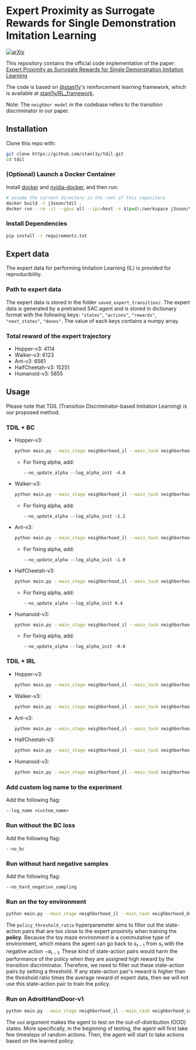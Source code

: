 # Expert Proximity as Surrogate Rewards for Single Demonstration Imitation Learning
[![arXiv](https://img.shields.io/badge/arXiv-2402.01057-b31b1b.svg?style=flat-square)](https://arxiv.org/abs/2402.01057)<br>

This repository contains the official code implementation of the paper: [Expert Proximity as Surrogate Rewards for Single Demonstration Imitation Learning](https://arxiv.org/abs/2402.01057)

The code is based on [@stanl1y](https://github.com/stanl1y)'s reinforcement learning framework, which is available at [stanl1y/RL_framework](https://github.com/stanl1y/RL_framework).

Note: The `neighbor model` in the codebase refers to the transition discriminator in our paper.

## Installation

Clone this repo with:

```sh
git clone https://github.com/stanl1y/tdil.git
cd tdil
```

### (Optional) Launch a Docker Container

Install [docker](https://docs.docker.com/engine/install/) and [nvidia-docker](https://docs.nvidia.com/datacenter/cloud-native/container-toolkit/latest/install-guide.html), and then run:

```sh
# assume the current directory is the root of this repository
docker build -t j3soon/tdil .
docker run --rm -it --gpus all --ipc=host -v $(pwd):/workspace j3soon/tdil
```

### Install Dependencies

```sh
pip install -r requirements.txt
```

## Expert data

The expert data for performing Imitation Learning (IL) is provided for reproducibility.

### Path to expert data

The expert data is stored in the folder `saved_expert_transition/`. The expert data is generated by a pretrained SAC agent and is stored in dictionary format with the following keys: `"states"`, `"actions"`, `"rewards"`, `"next_states"`, `"dones"`. The value of each keys contains a numpy array.

### Total reward of the expert trajectory

* Hopper-v3: 4114
* Walker-v3: 6123
* Ant-v3: 6561
* HalfCheetah-v3: 15251
* Humanoid-v3: 5855

## Usage

Please note that TDIL (Transition Discriminator-based Imitation Learning) is our proposed method.

### TDIL + BC

* Hopper-v3:
  ```sh
  python main.py --main_stage neighborhood_il --main_task neighborhood_sac --env Hopper-v3 --wrapper basic --total_timesteps 3000000 --data_name sac/episode_num1_4114
  ```
  * For fixing alpha, add:
    ```
    --no_update_alpha --log_alpha_init -4.6
    ```

* Walker-v3:
  ```sh
  python main.py --main_stage neighborhood_il --main_task neighborhood_sac --env Walker2d-v3 --wrapper basic --total_timesteps 3000000 --data_name sac/episode_num1_6123
  ```
  * For fixing alpha, add:
    ```
    --no_update_alpha --log_alpha_init -1.2
    ```

* Ant-v3:
  ```sh
  python main.py --main_stage neighborhood_il --main_task neighborhood_sac --env Ant-v3 --wrapper basic --total_timesteps 3000000 --data_name sac/episode_num1_6561 --terminate_when_unhealthy
  ```
  * For fixing alpha, add:
    ```
    --no_update_alpha --log_alpha_init -1.9
    ```

* HalfCheetah-v3:
  ```sh
  python main.py --main_stage neighborhood_il --main_task neighborhood_sac --env HalfCheetah-v3 --wrapper basic --total_timesteps 3000000 --data_name sac/episode_num1_15251
  ```
  * For fixing alpha, add:
    ```
    --no_update_alpha --log_alpha_init 0.4
    ```

* Humanoid-v3:
  ```sh
  python main.py --main_stage neighborhood_il --main_task neighborhood_sac --env Humanoid-v3 --wrapper basic --total_timesteps 3000000 --data_name sac/episode_num1_5855 --terminate_when_unhealthy
  ```
  * For fixing alpha, add:
    ```
    --no_update_alpha --log_alpha_init -0.6
    ```

### TDIL + IRL

* Hopper-v3:
  ```sh
  python main.py --main_stage neighborhood_il --main_task neighborhood_sac --env Hopper-v3 --wrapper basic --total_timesteps 3000000 --data_name sac/episode_num1_4114  --no_bc --beta 0.9 --use_discriminator
  ```
* Walker-v3:
  ```sh
  python main.py --main_stage neighborhood_il --main_task neighborhood_sac --env Walker2d-v3 --wrapper basic --total_timesteps 3000000 --data_name sac/episode_num1_6123  --no_bc --beta 0.9 --use_discriminator
  ```
* Ant-v3:
  ```sh
  python main.py --main_stage neighborhood_il --main_task neighborhood_sac --env Ant-v3 --wrapper basic --total_timesteps 3000000 --data_name sac/episode_num1_6561 --terminate_when_unhealthy  --no_bc --beta 0.9 --use_discriminator
  ```
* HalfCheetah-v3:
  ```sh
  python main.py --main_stage neighborhood_il --main_task neighborhood_sac --env HalfCheetah-v3 --wrapper basic --total_timesteps 3000000 --data_name sac/episode_num1_15251  --no_bc --beta 0.9 --use_discriminator
  ```
* Humanoid-v3:
  ```sh
  python main.py --main_stage neighborhood_il --main_task neighborhood_sac --env Humanoid-v3 --wrapper basic --total_timesteps 3000000 --data_name sac/episode_num1_5855 --terminate_when_unhealthy  --no_bc --beta 0.9 --use_discriminator
  ```

### Add custom log name to the experiment

Add the following flag:

```
--log_name <custom_name>
```

### Run without the BC loss

Add the following flag:

```
--no_bc
```

### Run without hard negative samples

Add the following flag:

```
--no_hard_negative_sampling
```

### Run on the toy environment

```sh
python main.py --main_stage neighborhood_il --main_task neighborhood_dsac --env Maze-v6 --episodes 300 --policy_threshold_ratio 0.5 --neighbor_model_alpha 0.1 --gamma 0.8
```

The `policy_threshold_ratio` hyperparameter aims to filter out the state-action pairs that are too close to the expert proximity when training the **policy**. Because the toy maze environment is a commutative type of environment, which means the agent can go back to $s_{t-1}$ from $s_t$ with the negative action $-a_{t-1}$. These kind of state-action pairs would harm the performance of the policy when they are assigned high reward by the transition discriminator. Therefore, we need to filter out these state-action pairs by setting a threshold. If any state-action pair's reward is higher than the threshold ratio times the average reward of expert data, then we will not use this state-action pair to train the policy.

### Run on AdroitHandDoor-v1

```sh
python main.py --main_stage neighborhood_il --main_task neighborhood_sac --env AdroitHandDoor-v1 --wrapper gymnasium --total_timesteps 1000000 --data_name dapg/episode_num1_3019 --max_episode_steps 200 --no_hard_negative_sampling --policy_threshold_ratio 0.005 --ood
```

The `ood` argument makes the agent to test on the out-of-distribution (OOD) states. More specifically, in the beginning of testing, the agent will first take few timesteps of random actions. Then, the agent will start to take actions based on the learned policy.
